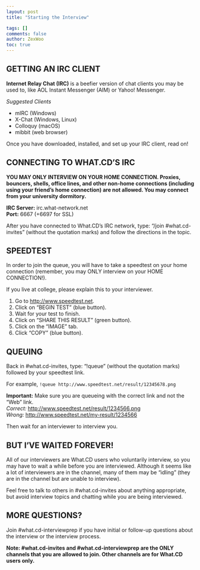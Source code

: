 ```yaml
---
layout: post
title: "Starting the Interview"

tags: []
comments: false
author: ZexWoo
toc: true
---
```


## GETTING AN IRC CLIENT

**Internet Relay Chat (IRC)** is a beefier version of chat clients you may be used to, like AOL Instant Messenger (AIM) or Yahoo! Messenger.

*Suggested Clients*
- mIRC (Windows)
- X-Chat (Windows, Linux)
- Colloquy (macOS)
- mibbit (web browser)

Once you have downloaded, installed, and set up your IRC client, read on!

## CONNECTING TO WHAT.CD’S IRC

**YOU MAY ONLY INTERVIEW ON YOUR HOME CONNECTION. Proxies, bouncers, shells, office lines, and other non-home connections (including using your friend’s home connection) are not allowed. You may connect from your university dormitory.**

**IRC Server:** irc.what-network.net<br/>
**Port:** 6667 (+6697 for SSL)

After you have connected to What.CD’s IRC network, type: “/join #what.cd-invites” (without the quotation marks) and follow the directions in the topic.

## SPEEDTEST

In order to join the queue, you will have to take a speedtest on your home connection (remember, you may ONLY interview on your HOME CONNECTION!).

If you live at college, please explain this to your interviewer.

1. Go to <http://www.speedtest.net>.
2. Click on “BEGIN TEST” (blue button).
3. Wait for your test to finish.
4. Click on “SHARE THIS RESULT” (green button).
5. Click on the “IMAGE” tab.
6. Click “COPY” (blue button).

## QUEUING

Back in #what.cd-invites, type: “!queue” (without the quotation marks) followed by your speedtest link.

For example, `!queue http://www.speedtest.net/result/12345678.png`

**Important:**
Make sure you are queueing with the correct link and not the “Web” link.<br/>
*Correct:* http://www.speedtest.net/result/1234566.png<br/>
*Wrong:* http://www.speedtest.net/my-result/1234566

Then wait for an interviewer to interview you.

## BUT I’VE WAITED FOREVER!

All of our interviewers are What.CD users who voluntarily interview, so you may have to wait a while before you are interviewed. Although it seems like a lot of interviewers are in the channel, many of them may be “idling” (they are in the channel but are unable to interview).

Feel free to talk to others in #what.cd-invites about anything appropriate, but avoid interview topics and chatting while you are being interviewed.

## MORE QUESTIONS?

Join #what.cd-interviewprep if you have initial or follow-up questions about the interview or the interview process.

**Note: #what.cd-invites and #what.cd-interviewprep are the ONLY channels that you are allowed to join. Other channels are for What.CD users only.**
